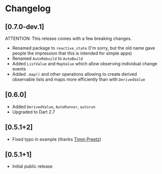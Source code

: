# Changelog

## [0.7.0-dev.1]

ATTENTION: This release comes with a few breaking changes.

* Renamed package to `reactive_state` (I'm sorry, but the old name gave people the impression that this is intended for simple apps)
* Renamed `AutoRebuild` to `AutoBuild`
* Added `ListValue` and `MapValue` which allow observing individual change events
* Added `.map()` and other operations allowing to create derived observable lists and maps more efficiently than with `DerivedValue`

## [0.6.0]

* Added `DerivedValue`, `AutoRunner`, `autorun`
* Upgraded to Dart 2.7

## [0.5.1+2]

* Fixed typo in example (thanks [Timm Preetz](https://github.com/tp))

## [0.5.1+1]

* Initial public release

